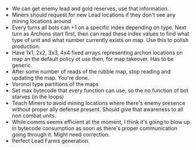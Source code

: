 * We can get enemy lead and gold reserves, use that information.
* Miners should request for new Lead locations if they don't see any mining locations around
* Every turns all bots can +1 on a specific index depending on type. Next turn as Archons start first, then can read these
    index values to find what type of unit and what number currently exists on map. Use this to polish production.
* Have 1x1, 2x2, 3x3, 4x4 fixed arrays representing archon locations on map an the default policy ot use then, for
    map takeover. Has to be generic.
* After some number of reads of the rubble map, stop reading and updating the map. You're done.
* Voronoi type partitions of the maps
* Set max bytecode that every function can use, so the no function of bot starves (in the loops)
* Teach Miners to avoid mining locations where there's enemy presence without proper ally defense present. Should give that awareness to all non combat units.
* While comms seems efficient at the moment, I think it's going to blow up in bytecode consumption as soon as there's proper communication going through it. Might need correction.
* Perfect Lead Farms generation.